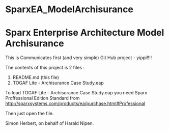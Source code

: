 # SparxEA_ModelArchisurance
Sparx Enterprise Architecture Model Archisurance
==============================================================
This is Communicates first (and very simple) Git Hub project - yippi!!!!

The contents of this project is 2 files :
  1) README.md (this file)
  2) TOGAF Lite - Archisurance Case Study.eap
  
  
To load TOGAF Lite - Archisurance Case Study.eap you need Sparx Proffessional Edition Standard
from http://sparxsystems.com/products/ea/purchase.html#Professional 

Then just open the file.
  
Simon Herbert, on behalf of Harald Nipen.
